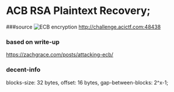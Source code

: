 # ACB RSA Plaintext Recovery;

###source
![ECB encryption](https://upload.wikimedia.org/wikipedia/commons/thumb/d/d6/ECB_encryption.svg/601px-ECB_encryption.svg.png)
http://challenge.acictf.com:48438

### based on write-up 
https://zachgrace.com/posts/attacking-ecb/

### decent-info

blocks-size: 32 bytes,
offset: 16 bytes,
gap-between-blocks: 2^x-1;
